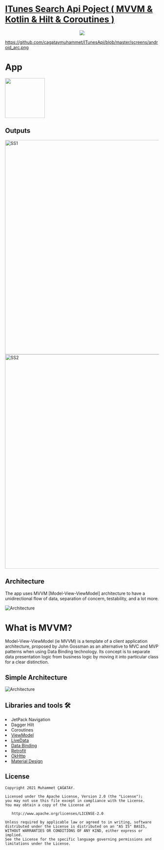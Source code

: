 # [ITunes Search Api Poject ( MVVM & Kotlin & Hilt & Coroutines )](https://github.com/cagataymuhammet/ITunesApi)


<p align="center">
<img src="https://github.com/cagataymuhammet/ITunesApi/blob/master/screens/android_arc.png"/>
</p>

https://github.com/cagataymuhammet/ITunesApi/blob/master/screens/android_arc.png

# App
 <img height= "130"  src="https://github.com/cagataymuhammet/ITunesApi/blob/master/screens/app_icon.png" />


<h2 id="Outputs">Outputs</h2>
<p>
  <img height= "700"  src="https://github.com/cagataymuhammet/ITunesApi/blob/master/screens/screen1.png" alt="SS1" />
  <img height= "700"  src="https://github.com/cagataymuhammet/ITunesApi/blob/master/screens/screen2.png" alt="SS2" />
</p>

## Architecture
The app uses MVVM [Model-View-ViewModel] architecture to have a unidirectional flow of data, separation of concern, testability, and a lot more.

![Architecture](https://github.com/cagataymuhammet/ITunesApi/blob/master/screens//mvvm.png)

# What is MVVM?
Model-View-ViewModel (ie MVVM) is a template of a client application architecture, proposed by John Gossman as an alternative to MVC and MVP patterns when using Data Binding technology. Its concept is to separate data presentation logic from business logic by moving it into particular class for a clear distinction.  

## Simple Architecture
![Architecture](https://github.com/cagataymuhammet/ITunesApi/blob/master/screens/arc.png)

## Libraries and tools 🛠
<li>JetPack Navigation</li>
<li>Dagger Hilt</li>
<li>Coroutines</li>
<li><a href="https://developer.android.com/topic/libraries/architecture/viewmodel">ViewModel</a></li>
<li><a href="https://developer.android.com/topic/libraries/architecture/livedata">LiveData</a></li>
<li><a href="https://developer.android.com/topic/libraries/data-binding">Data Binding</a></li>
<li><a href="https://square.github.io/retrofit/">Retrofit</a></li>
<li><a href="https://github.com/square/okhttp">OkHttp</a></li>
<li><a href="https://material.io/develop/android/docs/getting-started/">Material Design</a></li>


License
--------


    Copyright 2021 Muhammet ÇAĞATAY.

    Licensed under the Apache License, Version 2.0 (the "License");
    you may not use this file except in compliance with the License.
    You may obtain a copy of the License at

       http://www.apache.org/licenses/LICENSE-2.0

    Unless required by applicable law or agreed to in writing, software
    distributed under the License is distributed on an "AS IS" BASIS,
    WITHOUT WARRANTIES OR CONDITIONS OF ANY KIND, either express or implied.
    See the License for the specific language governing permissions and
    limitations under the License.
